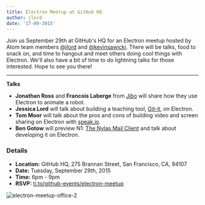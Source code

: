 ```yaml
---
title: Electron Meetup at GitHub HQ
author: jlord
date: '17-09-2015'
---
```


Join us September 29th at GitHub's HQ for an Electron meetup hosted by Atom team members [@jlord](https://github.com/jlord) and [@kevinsawicki](https://github.com/kevinsawicki). There will be talks, food to snack on, and time to hangout and meet others doing cool things with Electron. We'll also have a bit of time to do lightning talks for those interested. Hope to see you there!

---

**Talks**

- **Jonathan Ross** and **Francois Laberge** from [Jibo](http://jibo.com) will share how they use Electron to animate a robot.
- **Jessica Lord** will talk about building a teaching tool, [Git-it](https://github.com/jlord/git-it-electron), on Electron.
- **Tom Moor** will talk about the pros and cons of building  video and screen sharing on Electron with [speak.io](https://speak.io).
- **Ben Gotow** will preview N1: [The Nylas Mail Client](https://www.nylas.com/blog/splitting-the-atom) and talk about developing it on Electron.

### Details

- **Location:** GitHub HQ, 275 Brannan Street, San Francisco, CA, 94107
- **Date:** Tuesday, September 29th, 2015
- **Time:** 6pm - 9pm
- **RSVP:** [ti.to/github-events/electron-meetup](https://ti.to/github-events/electron-meetup)

![electron-meetup-office-2](https://cloud.githubusercontent.com/assets/1305617/9918496/0bc7093c-5c7c-11e5-83c9-bdbb34a2cd19.png)

